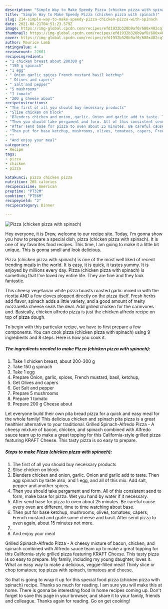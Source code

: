 ```yaml
---
description: "Simple Way to Make Speedy Pizza (chicken pizza with spinach)"
title: "Simple Way to Make Speedy Pizza (chicken pizza with spinach)"
slug: 214-simple-way-to-make-speedy-pizza-chicken-pizza-with-spinach
date: 2021-08-21T04:51:23.579Z
image: https://img-global.cpcdn.com/recipes/efd1932b320b9af0/680x482cq70/pizza-chicken-pizza-with-spinach-recipe-main-photo.jpg
thumbnail: https://img-global.cpcdn.com/recipes/efd1932b320b9af0/680x482cq70/pizza-chicken-pizza-with-spinach-recipe-main-photo.jpg
cover: https://img-global.cpcdn.com/recipes/efd1932b320b9af0/680x482cq70/pizza-chicken-pizza-with-spinach-recipe-main-photo.jpg
author: Maurice Lamb
ratingvalue: 4
reviewcount: 22661
recipeingredient:
- "1 chicken breast about 200300 g"
- "150 g spinach"
- "1 egg"
- " Onion garlic spices French mustard basil ketchup"
- " Olives and capers"
- " Salt and pepper"
- "5 mushrooms"
- "1 tomato"
- "200 g Cheese about"
recipeinstructions:
- "The first of all you should buy necessary products"
- "Slise chicken on block"
- "Blenders chicken and onion, garlic. Onion and garlic add to taste. Then agg spinach by taste also, and 1 egg, and all of this mix. Add salt, pepper and another spices."
- "Then you should take pergament and form. All of this consistent send to form, make base for pizza. Wet you hand by water if it necessary."
- "After send base for pizza to oven about 25 minutes. Be careful cause every oven are different, time to time watching about base."
- "Then put for base ketchup, mushrooms, olives, tomatoes, capers, French mustard and grate some cheese and basil. After send pizza to oven again, about 15 minutes not more."
- ""
- "And enjoy your meal"
categories:
- Recipe
tags:
- pizza
- chicken
- pizza

katakunci: pizza chicken pizza 
nutrition: 265 calories
recipecuisine: American
preptime: "PT32M"
cooktime: "PT56M"
recipeyield: "2"
recipecategory: Dinner

---
```



![Pizza (chicken pizza with spinach)](https://img-global.cpcdn.com/recipes/efd1932b320b9af0/680x482cq70/pizza-chicken-pizza-with-spinach-recipe-main-photo.jpg)

Hey everyone, it is Drew, welcome to our recipe site. Today, I'm gonna show you how to prepare a special dish, pizza (chicken pizza with spinach). It is one of my favorites food recipes. This time, I am going to make it a little bit unique. This is gonna smell and look delicious.

Pizza (chicken pizza with spinach) is one of the most well liked of recent trending meals in the world. It is easy, it is quick, it tastes yummy. It is enjoyed by millions every day. Pizza (chicken pizza with spinach) is something that I've loved my entire life. They are fine and they look fantastic.

This cheesy vegetarian white pizza boasts roasted garlic mixed in with the ricotta AND a few cloves plopped directly on the pizza itself. Fresh herbs add flavor, spinach adds a little variety, and a good amount of melty mozzarella cheese seals the deal. Add grilled chicken for the carnivores and. Basically, chicken alfredo pizza is just the chicken alfredo recipe on top of pizza dough.


To begin with this particular recipe, we have to first prepare a few components. You can cook pizza (chicken pizza with spinach) using 9 ingredients and 8 steps. Here is how you cook it.

<!--inarticleads1-->

##### The ingredients needed to make Pizza (chicken pizza with spinach):

1. Take 1 chicken breast, about 200-300 g
1. Take 150 g spinach
1. Take 1 egg
1. Prepare  Onion, garlic, spices, French mustard, basil, ketchup,
1. Get  Olives and capers
1. Get  Salt and pepper
1. Prepare 5 mushrooms
1. Prepare 1 tomato
1. Prepare 200 g Cheese about


Let everyone build their own pita bread pizza for a quick and easy meal for the whole family! This delicious chicken and spinach pita pizza is a great healthier alternative to your traditional. Grilled Spinach-Alfredo Pizza - A cheesy mixture of bacon, chicken, and spinach combined with Alfredo sauce team up to make a great topping for this California-style grilled pizza featuring KRAFT Cheese. This tasty pizza is so easy to prepare. 

<!--inarticleads2-->

##### Steps to make Pizza (chicken pizza with spinach):

1. The first of all you should buy necessary products
1. Slise chicken on block
1. Blenders chicken and onion, garlic. Onion and garlic add to taste. Then agg spinach by taste also, and 1 egg, and all of this mix. Add salt, pepper and another spices.
1. Then you should take pergament and form. All of this consistent send to form, make base for pizza. Wet you hand by water if it necessary.
1. After send base for pizza to oven about 25 minutes. Be careful cause every oven are different, time to time watching about base.
1. Then put for base ketchup, mushrooms, olives, tomatoes, capers, French mustard and grate some cheese and basil. After send pizza to oven again, about 15 minutes not more.
1. 
1. And enjoy your meal


Grilled Spinach-Alfredo Pizza - A cheesy mixture of bacon, chicken, and spinach combined with Alfredo sauce team up to make a great topping for this California-style grilled pizza featuring KRAFT Cheese. This tasty pizza is so easy to prepare. My family, including my young daughter, loves it. What an easy way to make a delicious, veggie-filled meal! Thinly slice or chop tomatoes; top pizza with spinach, tomatoes and cheese. 

So that is going to wrap it up for this special food pizza (chicken pizza with spinach) recipe. Thanks so much for reading. I am sure you will make this at home. There is gonna be interesting food in home recipes coming up. Don't forget to save this page in your browser, and share it to your family, friends and colleague. Thanks again for reading. Go on get cooking!

